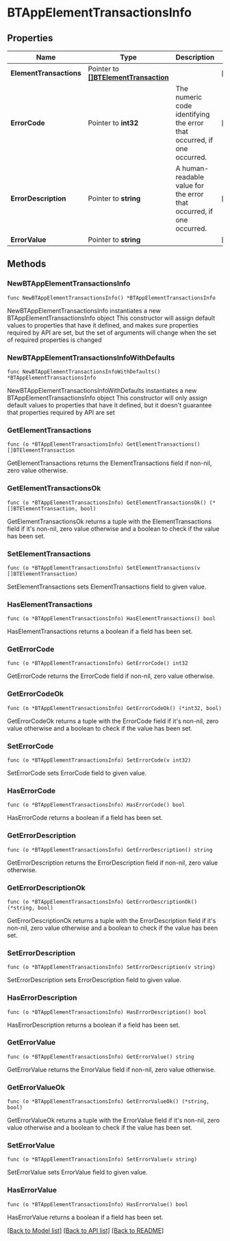 # BTAppElementTransactionsInfo

## Properties

Name | Type | Description | Notes
------------ | ------------- | ------------- | -------------
**ElementTransactions** | Pointer to [**[]BTElementTransaction**](BTElementTransaction.md) |  | [optional] 
**ErrorCode** | Pointer to **int32** | The numeric code identifying the error that occurred, if one occurred. | [optional] 
**ErrorDescription** | Pointer to **string** | A human-readable value for the error that occurred, if one occurred. | [optional] 
**ErrorValue** | Pointer to **string** |  | [optional] 

## Methods

### NewBTAppElementTransactionsInfo

`func NewBTAppElementTransactionsInfo() *BTAppElementTransactionsInfo`

NewBTAppElementTransactionsInfo instantiates a new BTAppElementTransactionsInfo object
This constructor will assign default values to properties that have it defined,
and makes sure properties required by API are set, but the set of arguments
will change when the set of required properties is changed

### NewBTAppElementTransactionsInfoWithDefaults

`func NewBTAppElementTransactionsInfoWithDefaults() *BTAppElementTransactionsInfo`

NewBTAppElementTransactionsInfoWithDefaults instantiates a new BTAppElementTransactionsInfo object
This constructor will only assign default values to properties that have it defined,
but it doesn't guarantee that properties required by API are set

### GetElementTransactions

`func (o *BTAppElementTransactionsInfo) GetElementTransactions() []BTElementTransaction`

GetElementTransactions returns the ElementTransactions field if non-nil, zero value otherwise.

### GetElementTransactionsOk

`func (o *BTAppElementTransactionsInfo) GetElementTransactionsOk() (*[]BTElementTransaction, bool)`

GetElementTransactionsOk returns a tuple with the ElementTransactions field if it's non-nil, zero value otherwise
and a boolean to check if the value has been set.

### SetElementTransactions

`func (o *BTAppElementTransactionsInfo) SetElementTransactions(v []BTElementTransaction)`

SetElementTransactions sets ElementTransactions field to given value.

### HasElementTransactions

`func (o *BTAppElementTransactionsInfo) HasElementTransactions() bool`

HasElementTransactions returns a boolean if a field has been set.

### GetErrorCode

`func (o *BTAppElementTransactionsInfo) GetErrorCode() int32`

GetErrorCode returns the ErrorCode field if non-nil, zero value otherwise.

### GetErrorCodeOk

`func (o *BTAppElementTransactionsInfo) GetErrorCodeOk() (*int32, bool)`

GetErrorCodeOk returns a tuple with the ErrorCode field if it's non-nil, zero value otherwise
and a boolean to check if the value has been set.

### SetErrorCode

`func (o *BTAppElementTransactionsInfo) SetErrorCode(v int32)`

SetErrorCode sets ErrorCode field to given value.

### HasErrorCode

`func (o *BTAppElementTransactionsInfo) HasErrorCode() bool`

HasErrorCode returns a boolean if a field has been set.

### GetErrorDescription

`func (o *BTAppElementTransactionsInfo) GetErrorDescription() string`

GetErrorDescription returns the ErrorDescription field if non-nil, zero value otherwise.

### GetErrorDescriptionOk

`func (o *BTAppElementTransactionsInfo) GetErrorDescriptionOk() (*string, bool)`

GetErrorDescriptionOk returns a tuple with the ErrorDescription field if it's non-nil, zero value otherwise
and a boolean to check if the value has been set.

### SetErrorDescription

`func (o *BTAppElementTransactionsInfo) SetErrorDescription(v string)`

SetErrorDescription sets ErrorDescription field to given value.

### HasErrorDescription

`func (o *BTAppElementTransactionsInfo) HasErrorDescription() bool`

HasErrorDescription returns a boolean if a field has been set.

### GetErrorValue

`func (o *BTAppElementTransactionsInfo) GetErrorValue() string`

GetErrorValue returns the ErrorValue field if non-nil, zero value otherwise.

### GetErrorValueOk

`func (o *BTAppElementTransactionsInfo) GetErrorValueOk() (*string, bool)`

GetErrorValueOk returns a tuple with the ErrorValue field if it's non-nil, zero value otherwise
and a boolean to check if the value has been set.

### SetErrorValue

`func (o *BTAppElementTransactionsInfo) SetErrorValue(v string)`

SetErrorValue sets ErrorValue field to given value.

### HasErrorValue

`func (o *BTAppElementTransactionsInfo) HasErrorValue() bool`

HasErrorValue returns a boolean if a field has been set.


[[Back to Model list]](../README.md#documentation-for-models) [[Back to API list]](../README.md#documentation-for-api-endpoints) [[Back to README]](../README.md)


